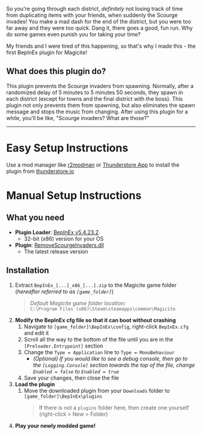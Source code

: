So you're going through each district, _definitely_ not losing track of time from duplicating items with your friends, when suddenly the Scourge invades! You make a mad dash for the end of the district, but you were too far away and they were too quick. Dang it, there goes a good, fun run. Why do some games even punish you for taking your time?

My friends and I were tired of this happening, so that's why I made this - the first BepInEx plugin for Magicite!

## What does this plugin do?
This plugin prevents the Scourge invaders from spawning. Normally, after a randomized delay of 5 minutes to 5 minutes 50 seconds, they spawn in each district (except for towns and the final district with the boss). This plugin not only prevents them from spawning, but also eliminates the spawn message and stops the music from changing. After using this plugin for a while, you'll be like, "Scourge invaders? What are those?"
<hr>

# Easy Setup Instructions
Use a mod manager like [r2modman](https://thunderstore.io/package/ebkr/r2modman/) or [Thunderstore App](https://www.overwolf.com/app/Thunderstore-Thunderstore_Mod_Manager) to install the plugin from [thunderstore.io](https://thunderstore.io/c/magicite/p/Permamiss/Remove_Scourge_Invaders/)

# Manual Setup Instructions
## What you need
* __Plugin Loader__: [BepInEx v5.4.23.2](https://github.com/BepInEx/BepInEx/releases/tag/v5.4.23.2)
    * 32-bit (x86) version for your OS
* __Plugin__: [RemoveScourgeInvaders.dll](https://github.com/Permamiss/Magicite-RemoveScourgeInvaders/releases)
    * The latest release version

## Installation
1. Extract `BepInEx_[...]_x86_[...].zip` to the Magicite game folder (_hereafter referred to as `[game_folder]`_)
   > _Default Magicite game folder location:_<br>
   > `C:\Program Files (x86)\Steam\steamapps\common\Magicite`
2. __Modify the BepInEx cfg file so that it can boot without crashing__
   1. Navigate to `[game_folder]\BepInEx\config`, right-click `BepInEx.cfg` and edit it
   2. Scroll all the way to the bottom of the file until you are in the `[Preloader.Entrypoint]` section
   3. Change the `Type = Application` line to `Type = MonoBehaviour`
      * _(Optional) If you would like to see a debug console, then go to the `[Logging.Console]` section towards the top of the file, change `Enabled = false` to `Enabled = true`_
   4. Save your changes, then close the file
3. __Load the plugin__
    1. Move the downloaded plugin from your `Downloads` folder to `[game_folder]\BepInEx\plugins`
       > If there is not a `plugins` folder here, then create one yourself (right-click > New > Folder)
4. __Play your newly modded game!__
